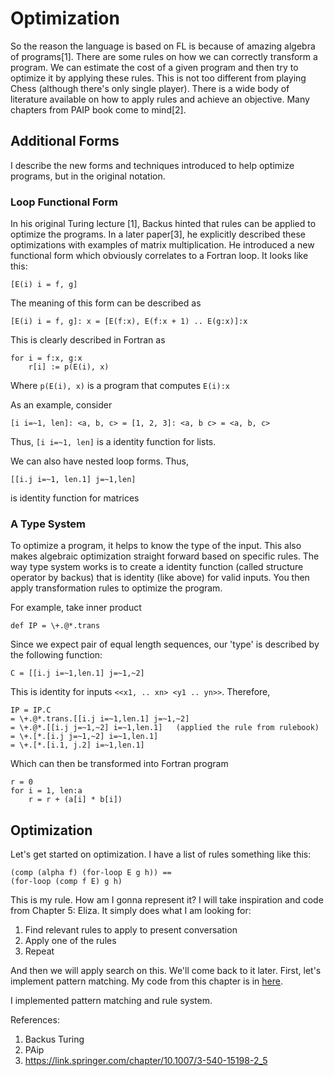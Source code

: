 # Optimization

So the reason the language is based on FL is because of amazing algebra of programs[1]. There are some rules on how we can correctly transform a program. We can estimate the cost of a given program and then try to optimize it by applying these rules. This is not too different from playing Chess (although there's only single player). There is a wide body of literature available on how to apply rules and achieve an objective. Many chapters from PAIP book come to mind[2].

## Additional Forms

I describe the new forms and techniques introduced to help optimize programs, but in the original notation.

### Loop Functional Form

In his original Turing lecture [1], Backus hinted that rules can be applied to optimize the programs. In a later paper[3], he explicitly described these optimizations with examples of matrix multiplication. He introduced a new functional form which obviously correlates to a Fortran loop. It looks like this:

```
[E(i) i = f, g]
```

The meaning of this form can be described as 

```
[E(i) i = f, g]: x = [E(f:x), E(f:x + 1) .. E(g:x)]:x
```

This is clearly described in Fortran as

```
for i = f:x, g:x
    r[i] := p(E(i), x)
```

Where `p(E(i), x)` is a program that computes `E(i):x`

As an example, consider

```
[i i=~1, len]: <a, b, c> = [1, 2, 3]: <a, b c> = <a, b, c>
```

Thus, `[i i=~1, len]` is a identity function for lists.

We can also have nested loop forms. Thus,

```
[[i.j i=~1, len.1] j=~1,len]
```

is identity function for matrices

### A Type System

To optimize a program, it helps to know the type of the input. This also makes algebraic optimization straight forward based on specific rules. The way type system works is to create a identity function (called structure operator by backus) that is identity (like above) for valid inputs. You then apply transformation rules to optimize the program.

For example, take inner product

```
def IP = \+.@*.trans
```

Since we expect pair of equal length sequences, our 'type' is described by the following function:

```
C = [[i.j i=~1,len.1] j=~1,~2]
```

This is identity for inputs `<<x1, .. xn> <y1 .. yn>>`. Therefore, 

```
IP = IP.C
= \+.@*.trans.[[i.j i=~1,len.1] j=~1,~2]
= \+.@*.[[i.j j=~1,~2] i=~1,len.1]   (applied the rule from rulebook)
= \+.[*.[i.j j=~1,~2] i=~1,len.1]
= \+.[*.[i.1, j.2] i=~1,len.1]
```

Which can then be transformed into Fortran program

```
r = 0
for i = 1, len:a
    r = r + (a[i] * b[i])
```

## Optimization

Let's get started on optimization. I have a list of rules something like this:

```
(comp (alpha f) (for-loop E g h)) ==
(for-loop (comp f E) g h)
```

This is my rule. How am I gonna represent it? I will take inspiration and code from Chapter 5: Eliza. It simply does what I am looking for:
1. Find relevant rules to apply to present conversation
2. Apply one of the rules
3. Repeat

And then we will apply search on this. We'll come back to it later. First, let's implement pattern matching. My code from this chapter is in [here](https://github.com/chsasank/paip/blob/main/ch6/pattern-matching.cl).

I implemented pattern matching and rule system. 


References:
1. Backus Turing
2. PAip
3. https://link.springer.com/chapter/10.1007/3-540-15198-2_5